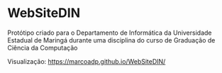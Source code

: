 # WebSiteDIN
Protótipo criado para o Departamento de Informática da Universidade Estadual de Maringá durante uma disciplina do curso de Graduação de Ciência da Computação

Visualização: https://marcoadp.github.io/WebSiteDIN/
